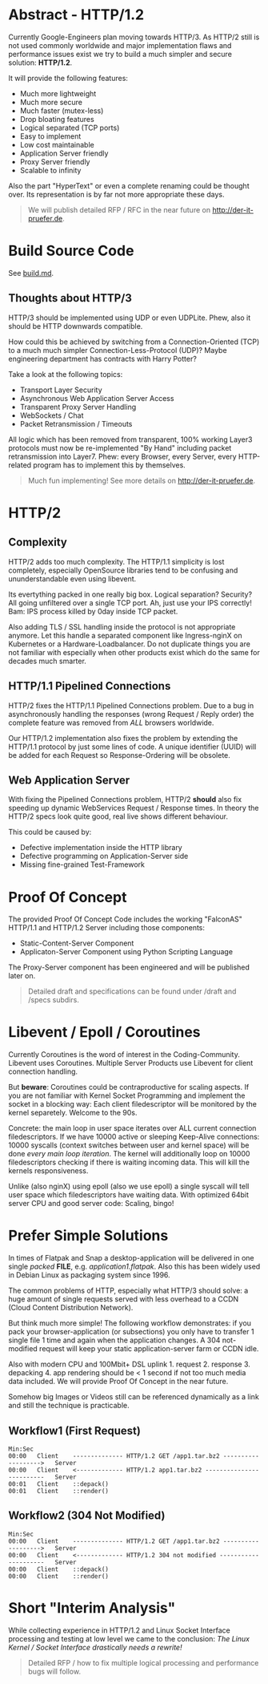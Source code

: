 # Abstract - HTTP/1.2

Currently Google-Engineers plan moving towards HTTP/3. As HTTP/2 still is not used commonly worldwide and
major implementation flaws and performance issues exist we try to build a much simpler and secure
solution: **HTTP/1.2**.

It will provide the following features:

- Much more lightweight
- Much more secure
- Much faster (mutex-less)
- Drop bloating features
- Logical separated (TCP ports)
- Easy to implement
- Low cost maintainable
- Application Server friendly
- Proxy Server friendly
- Scalable to infinity

Also the part "HyperText" or even a complete renaming could be thought over. Its representation is by far not
more appropriate these days.

> We will publish detailed RFP / RFC in the near future on http://der-it-pruefer.de.

# Build Source Code

See [build.md](build.md).

## Thoughts about HTTP/3

HTTP/3 should be implemented using UDP or even UDPLite. Phew, also it should be HTTP downwards compatible.

How could this be achieved by switching from a Connection-Oriented (TCP) to a much much simpler
Connection-Less-Protocol (UDP)? Maybe engineering department has contracts with Harry Potter?

Take a look at the following topics:

- Transport Layer Security
- Asynchronous Web Application Server Access
- Transparent Proxy Server Handling
- WebSockets / Chat
- Packet Retransmission / Timeouts

All logic which has been removed from transparent, 100% working Layer3 protocols must now be re-implemented
"By Hand" including packet retransmission into Layer7. Phew: every Browser, every Server, every HTTP-related
program has to implement this by themselves.

> Much fun implementing! See more details on http://der-it-pruefer.de.

# HTTP/2

## Complexity

HTTP/2 adds too much complexity. The HTTP/1.1 simplicity is lost completely, especially OpenSource libraries
tend to be confusing and ununderstandable even using libevent.

Its evertything packed in one really big box. Logical separation? Security? All going unfiltered over a single
TCP port. Ah, just use your IPS correctly! Bam: IPS process killed by 0day inside TCP packet.

Also adding TLS / SSL handling inside the protocol is not appropriate anymore. Let this handle a separated
component like Ingress-nginX on Kubernetes or a Hardware-Loadbalancer. Do not duplicate things you are not
familiar with especially when other products exist which do the same for decades much smarter.

## HTTP/1.1 Pipelined Connections

HTTP/2 fixes the HTTP/1.1 Pipelined Connections problem. Due to a bug in asynchronously handling the responses
(wrong Request / Reply order) the complete feature was removed from *ALL* browsers worldwide.

Our HTTP/1.2 implementation also fixes the problem by extending the HTTP/1.1 protocol by just some lines of code.
A unique identifier (UUID) will be added for each Request so Response-Ordering will be obsolete.

## Web Application Server

With fixing the Pipelined Connections problem, HTTP/2 **should** also fix speeding up dynamic WebServices
Request / Response times. In theory the HTTP/2 specs look quite good, real live shows different behaviour.

This could be caused by:

- Defective implementation inside the HTTP library
- Defective programming on Application-Server side
- Missing fine-grained Test-Framework

# Proof Of Concept

The provided Proof Of Concept Code includes the working "FalconAS" HTTP/1.1 and HTTP/1.2 Server including those components:

- Static-Content-Server Component
- Applicaton-Server Component using Python Scripting Language

The Proxy-Server component has been engineered and will be published later on.

> Detailed draft and specifications can be found under /draft and /specs subdirs.

# Libevent / Epoll / Coroutines

Currently Coroutines is the word of interest in the Coding-Community. Libevent uses Coroutines.
Multiple Server Products use Libevent for client connection handling. 

But **beware**: Coroutines could be contraproductive for scaling aspects. If you are not familiar with
Kernel Socket Programming and implement the socket in a blocking way: Each client filedescriptor will be
monitored by the kernel separetely. Welcome to the 90s.

Concrete: the main loop in user space iterates over ALL current connection filedescriptors. If we have
10000 active or sleeping Keep-Alive connections: 10000 syscalls (context switches between user and kernel
space) will be done *every main loop iteration*. The kernel will additionally loop on 10000 filedescriptors
checking if there is waiting incoming data. This will kill the kernels responsiveness.

Unlike (also nginX) using epoll (also we use epoll) a single syscall will tell user space which
filedescriptors have waiting data. With optimized 64bit server CPU and good server code: Scaling, bingo!

# Prefer Simple Solutions

In times of Flatpak and Snap a desktop-application will be delivered in one single *packed* **FILE**, e.g.
*application1.flatpak*. Also this has been widely used in Debian Linux as packaging system since 1996.

The common problems of HTTP, especially what HTTP/3 should solve: a huge amount of single requests 
served with less overhead to a CCDN (Cloud Content Distribution Network).

But think much more simple! The following workflow demonstrates: if you pack your browser-application
(or subsections) you only have to transfer 1 single file 1 time and again when the application changes.
A 304 not-modified request will keep your static application-server farm or CCDN idle.

Also with modern CPU and 100Mbit+ DSL uplink 1. request 2. response 3. depacking 4. app rendering should
be < 1 second if not too much media data included. We will provide Proof Of Concept in the near future.

Somehow big Images or Videos still can be referenced dynamically as a link and still the technique is
practicable.

## Workflow1 (First Request)

```
Min:Sec
00:00   Client    -------------- HTTP/1.2 GET /app1.tar.bz2 ------------------->   Server
00:00   Client    <------------- HTTP/1.2 app1.tar.bz2 -------------------------   Server
00:01   Client    ::depack()
00:01   Client    ::render()
```

## Workflow2 (304 Not Modified)

```
Min:Sec
00:00   Client    -------------- HTTP/1.2 GET /app1.tar.bz2 ------------------->   Server
00:00   Client    <------------- HTTP/1.2 304 not modified ---------------------   Server
00:00   Client    ::depack()
00:00   Client    ::render()
```

# Short "Interim Analysis"

While collecting experience in HTTP/1.2 and Linux Socket Interface processing and testing at low level
we came to the conclusion: *The Linux Kernel / Socket Interface drastically needs a rewrite!*

> Detailed RFP / how to fix multiple logical processing and performance bugs will follow.
